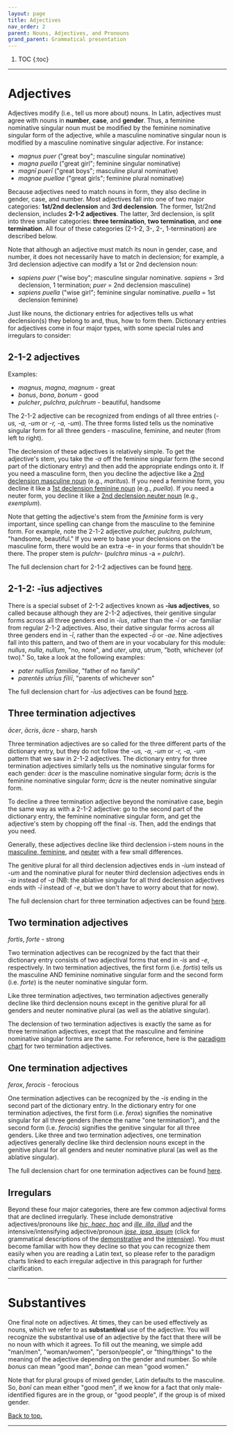 ```yaml
---
layout: page
title: Adjectives
nav_order: 2
parent: Nouns, Adjectives, and Pronouns
grand_parent: Grammatical presentation
---
```


1. TOC
{:toc}

***

# Adjectives

Adjectives modify (i.e., tell us more about) nouns. In Latin, adjectives must agree with nouns in **number**, **case**, and **gender**. Thus, a feminine nominative singular noun must be modified by the feminine nominative singular form of the adjective, while a masculine nominative singular noun is modified by a masculine nominative singular adjective. For instance:

- *magnus puer* ("great boy"; masculine singular nominative)  
- *magna puella* ("great girl"; feminine singular nominative)  
- *magnī puerī* ("great boys"; masculine plural nominative)  
- *magnae puellae* ("great girls"; feminine plural nominative)  

Because adjectives need to match nouns in form, they also decline in gender, case, and number. Most adjectives fall into one of two major categories: **1st/2nd declension** and **3rd declension**. The former, 1st/2nd declension, includes **2-1-2 adjectives**. The latter, 3rd declension, is split into three smaller categories: **three termination**, **two termination**, and **one termination**. All four of these categories (2-1-2, 3-, 2-, 1-termination) are described below.

Note that although an adjective must match its noun in gender, case, and number, it does not necessarily have to match in declension; for example, a 3rd declension adjective can modify a 1st or 2nd declension noun:

- *sapiens puer* ("wise boy"; masculine singular nominative. *sapiens* = 3rd declension, 1 termination; *puer* = 2nd declension masculine)  
- *sapiens puella* ("wise girl"; feminine singular nominative. *puella* = 1st declension feminine)

Just like nouns, the dictionary entries for adjectives tells us what declension(s) they belong to and, thus, how to form them. Dictionary entries for adjectives come in four major types, with some special rules and irregulars to consider:

## 2-1-2 adjectives

Examples:
- *magnus*, *magna*, *magnum* - great
- *bonus*, *bona*, *bonum* - good
- *pulcher*, *pulchra*, *pulchrum* - beautiful, handsome

The 2-1-2 adjective can be recognized from endings of all three entries (*-us, -a, -um* or *-r, -a, -um*). The three forms listed tells us the nominative singular form for all three genders - masculine, feminine, and neuter (from left to right).  

The declension of these adjectives is relatively simple. To get the adjective's stem, you take the *-a* off the feminine singular form (the second part of the dictionary entry) and then add the appropriate endings onto it. If you need a masculine form, then you decline the adjective like a [2nd declension masculine noun](../../reference/nouns-paradigms#second-declension-masculine) (e.g., *maritus*). If you need a feminine form, you decline it like a [1st declension feminine noun](../../reference/nouns-paradigms#first-declension) (e.g., *puella*). If you need a neuter form, you decline it like a [2nd declension neuter noun](../../reference/nouns-paradigms#second-declension-neuter) (e.g., *exemplum*).

Note that getting the adjective's stem from the *feminine* form is very important, since spelling can change from the masculine to the feminine form. For example, note the 2-1-2 adjective *pulcher, pulchra, pulchrum*, "handsome, beautiful." If you were to base your declensions on the masculine form, there would be an extra -e- in your forms that shouldn't be there. The proper stem is *pulchr-* (*pulchra* minus -a = *pulchr*).

The full declension chart for 2-1-2 adjectives can be found [here](../../reference/adjectives-paradigms#2-1-2-adjectives).

## 2-1-2: -īus adjectives

There is a special subset of 2-1-2 adjectives known as **-īus adjectives**, so called because although they are 2-1-2 adjectives, their genitive singular forms across all three genders end in *-īus*, rather than the *-ī* or *-ae* familiar from regular 2-1-2 adjectives. Also, their dative singular forms across all three genders end in *-ī*, rather than the expected *-ō* or *-ae*. Nine adjectives fall into this pattern, and two of them are in your vocabulary for this module: *nullus*, *nulla*, *nullum*, "no, none", and *uter*, *utra*, *utrum*, "both, whichever (of two)." So, take a look at the following examples:

- *pater nullīus familiae*, "father of no family"
- *parentēs utrīus fīliī*, "parents of whichever son"

The full declension chart for *-īus* adjectives can be found [here](../../reference/adjectives-paradigms#2-1-2---īus-adjectives).

## Three termination adjectives

*ācer*, *ācris*, *ācre* - sharp, harsh

Three termination adjectives are so called for the three different parts of the dictionary entry, but they do not follow the *-us, -a, -um* or *-r, -a, -um* pattern that we saw in 2-1-2 adjectives. The dictionary entry for three termination adjectives similarly tells us the nominative singular forms for each gender: *ācer* is the masculine nominative singular form; *ācris* is the feminine nominative singular form; *ācre* is the neuter nominative singular form.

To decline a three termination adjective beyond the nominative case, begin the same way as with a 2-1-2 adjective: go to the second part of the dictionary entry, the feminine nominative singular form, and get the adjective's stem by chopping off the final *-is*. Then, add the endings that you need.

Generally, these adjectives decline like third declension i-stem nouns in the [masculine, feminine](../../reference/nouns-paradigms#third-declension-masculinefeminine-i-stem), and [neuter](../../reference/nouns-paradigms#third-declension-neuter-i-stem)  with a few small differences.

The genitive plural for all third declension adjectives ends in *-ium* instead of *-um* and the nominative plural for neuter third declension adjectives ends in *-ia* instead of *-a* (NB: the ablative singular for all third declension adjectives ends with *-ī* instead of *-e*, but we don't have to worry about that for now).

The full declension chart for three termination adjectives can be found [here](../../reference/adjectives-paradigms#three-termination-adjectives).

## Two termination adjectives

*fortis*, *forte* - strong

Two termination adjectives can be recognized by the fact that their dictionary entry consists of two adjectival forms that end in *-is* and *-e*, respectively. In two termination adjectives, the first form (i.e. *fortis*) tells us the masculine AND feminine nominative singular form and the second form (i.e. *forte*) is the neuter nominative singular form.

Like three termination adjectives, two termination adjectives generally decline like third declension nouns except in the genitive plural for all genders and neuter nominative plural (as well as the ablative singular).

The declension of two termination adjectives is exactly the same as for three termination adjectives, except that the masculine and feminine nominative singular forms are the same. For reference, here is the [paradigm chart](../../reference/adjectives-paradigms#two-termination-adjectives) for two termination adjectives.

## One termination adjectives

*ferox*, *ferocis* - ferocious

One termination adjectives can be recognized by the *-is* ending in the second part of the dictionary entry. In the dictionary entry for one termination adjectives, the first form (i.e. *ferox*) signifies the nominative singular for all three genders (hence the name "one termination"), and the second form (i.e. *ferocis*) signifies the genitive singular for all three genders. Like three and two termination adjectives, one termination adjectives generally decline like third declension nouns except in the genitive plural for all genders and neuter nominative plural (as well as the ablative singular).

The full declension chart for one termination adjectives can be found [here](../../reference/adjectives-paradigms#one-termination-adjectives).

## Irregulars

Beyond these four major categories, there are few common adjectival forms that are declined irregularly. These include demonstrative adjectives/pronouns like [*hic, haec, hoc*](../../reference/pronouns-paradigms#hic-haec-hoc---this-these) and [*ille, illa, illud*](../../reference/pronouns-paradigms#ille-illa-illud---that-those) and the intensive/intensifying adjective/pronoun [*ipse, ipsa, ipsum*](../../reference/pronouns-paradigms#ipse-ipsa-ipsum---the-very-__-____self) (click for grammatical descriptions of the [demonstrative](pronouns#demonstratives) and the [intensive](pronouns#intensives)). You must become familiar with how they decline so that you can recognize them easily when you are reading a Latin text, so please refer to the paradigm charts linked to each irregular adjective in this paragraph for further clarification.

***

# Substantives

One final note on adjectives. At times, they can be used effectively as nouns, which we refer to as **substantival** use of the adjective. You will recognize the substantival use of an adjective by the fact that there will be no noun with which it agrees. To fill out the meaning, we simple add "man/men", "woman/women", "person/people", or "thing/things" to the meaning of the adjective depending on the gender and number. So while *bonus* can mean "good man", *bonae* can mean "good women."

Note that for plural groups of mixed gender, Latin defaults to the masculine. So, *bonī* can mean either "good men", if we know for a fact that only male-identified figures are in the group, or "good people", if the group is of mixed gender.

[Back to top.](#top)

***
